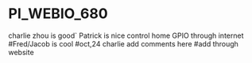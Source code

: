 # PI_WEBIO_680

charlie zhou is good`
Patrick is nice
control home GPIO through internet
#Fred/Jacob is cool
#oct,24 charlie add comments here
#add through website
